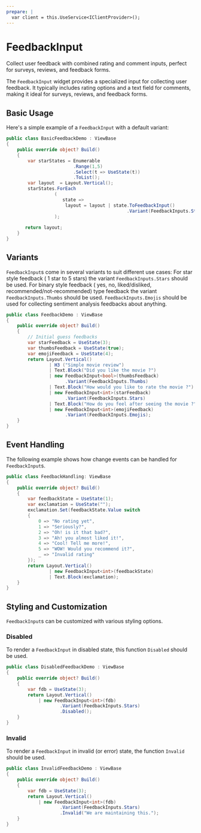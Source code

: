 ```yaml
---
prepare: |
  var client = this.UseService<IClientProvider>();
---
```


# FeedbackInput

<Ingress>
Collect user feedback with combined rating and comment inputs, perfect for surveys, reviews, and feedback forms.
</Ingress>

The `FeedbackInput` widget provides a specialized input for collecting user feedback. It typically includes rating options and a text field for comments, making it ideal for surveys, reviews, and feedback forms.

## Basic Usage

Here's a simple example of a `FeedbackInput` with a default variant:

```csharp demo-below 
public class BasicFeedbackDemo : ViewBase
{    
    public override object? Build()
    {    
        var starStates = Enumerable
                         .Range(1,5)
                         .Select(t => UseState(t))
                         .ToList();
        var layout  = Layout.Vertical();        
        starStates.ForEach
                  ( 
                     state => 
                      layout = layout | state.ToFeedbackInput()
                                             .Variant(FeedbackInputs.Stars)
                  );
        
       return layout;
    }
}    
```

## Variants

`FeedbackInput`s come in several variants to suit different use cases:
 For star style feedback ( 1 star to 5 stars) the variant `FeedbackInputs.Stars` should be used.
 For binary style feedback ( yes, no, liked/disliked, recommended/not-recommended) type feedback
 the variant `FeedbackInputs.Thumbs` should be used. `FeedbackInputs.Emojis` should be used
 for collecting sentiment analysis feedbacks about anything.

```csharp demo-below 
public class FeedbackDemo : ViewBase
{
    public override object? Build()
    {    
        // Initial guess feedbacks 
        var starFeedback = UseState(3);
        var thumbsFeedback = UseState(true);
        var emojiFeedback = UseState(4);
        return Layout.Vertical()
                | H3 ("Simple movie review")
                | Text.Block("Did you like the movie ?")
                | new FeedbackInput<bool>(thumbsFeedback)
                      .Variant(FeedbackInputs.Thumbs)
                | Text.Block("How would you like to rate the movie ?")
                | new FeedbackInput<int>(starFeedback)
                      .Variant(FeedbackInputs.Stars)
                | Text.Block("How do you feel after seeing the movie ?")
                | new FeedbackInput<int>(emojiFeedback)
                      .Variant(FeedbackInputs.Emojis);
    }  
}    
```

## Event Handling

The following example shows how change events can be handled for `FeedbackInput`s.

```csharp demo-below 
public class FeedbackHandling: ViewBase
{    
    public override object? Build()
    {    
        var feedbackState = UseState(1);
        var exclamation = UseState("");
        exclamation.Set(feedbackState.Value switch
        {
            0 => "No rating yet",
            1 => "Seriously?",
            2 => "Oh! is it that bad?",
            3 => "Ah! you almost liked it!",
            4 => "Cool! Tell me more!",
            5 => "WOW! Would you recommend it?",
            _ => "Invalid rating"
        });
        return Layout.Vertical() 
                | new FeedbackInput<int>(feedbackState)
                | Text.Block(exclamation);
    }    
}
```

## Styling and Customization

`FeedbackInput`s can be customized with various styling options.

### Disabled

To render a `FeedbackInput` in disabled state, this function `Disabled` should be used.

```csharp demo-below 
public class DisabledFeedbackDemo : ViewBase
{
    public override object? Build()
    {    
        var fdb = UseState(3);
        return Layout.Vertical()
            | new FeedbackInput<int>(fdb)
                    .Variant(FeedbackInputs.Stars)
                    .Disabled();
    }
}        
```

### Invalid

To render a `FeedbackInput` in invalid (or error) state, the function `Invalid` should be used.

```csharp demo-below 
public class InvalidFeedbackDemo : ViewBase
{
    public override object? Build()
    {    
        var fdb = UseState(3);
        return Layout.Vertical()
            | new FeedbackInput<int>(fdb)
                    .Variant(FeedbackInputs.Stars)
                    .Invalid("We are maintaining this.");
    }
}        
```

<WidgetDocs Type="Ivy.FeedbackInput" ExtensionTypes="Ivy.FeedbackInputExtensions" SourceUrl="https://github.com/Ivy-Interactive/Ivy-Framework/blob/main/Ivy/Widgets/Inputs/FeedbackInput.cs"/>
